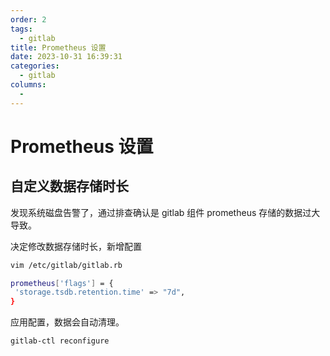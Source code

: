 ```yaml
---
order: 2
tags: 
  - gitlab
title: Prometheus 设置
date: 2023-10-31 16:39:31
categories: 
  - gitlab
columns: 
  - 
---
```


# Prometheus 设置

## 自定义数据存储时长

发现系统磁盘告警了，通过排查确认是 gitlab 组件 prometheus 存储的数据过大导致。

决定修改数据存储时长，新增配置

```bash
vim /etc/gitlab/gitlab.rb

prometheus['flags'] = {
 'storage.tsdb.retention.time' => "7d",
}
```

应用配置，数据会自动清理。

```bash
gitlab-ctl reconfigure
```
